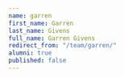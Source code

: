 ```yaml
---
name: garren
first_name: Garren
last_name: Givens
full_name: Garren Givens
redirect_from: "/team/garren/"
alumni: true
published: false
---
```


